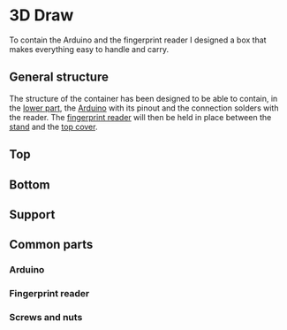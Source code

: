 # 3D Draw

To contain the Arduino and the fingerprint reader I designed a box that makes everything easy to handle and carry.

## General structure

The structure of the container has been designed to be able to contain, in the [lower part](#bottom), the [Arduino](#arduino) with its pinout and the connection solders with the reader. The [fingerprint reader](#fingerprint-reader) will then be held in place between the [stand](#support) and the [top cover](#top).

## Top

## Bottom

## Support

## Common parts

### Arduino

### Fingerprint reader

### Screws and nuts
